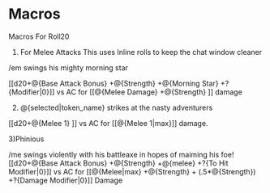 Macros
======

Macros For Roll20

1) For Melee Attacks This uses Inline rolls to keep the chat window cleaner

/em swings his mighty morning star

[[d20+@{Base Attack Bonus} +@{Strength} +@{Morning Star} +?{Modifier|0}]] vs AC for [[@{Melee Damage} +@{Strength} ]] damage

2) @{selected|token_name} strikes at the nasty adventurers

[[d20+@{Melee 1}  ]] vs AC for [[@{Melee 1|max}]] damage.

3)Phinious

/me swings violently with his battleaxe in hopes of maiming his foe!
[[d20+@{Base Attack Bonus} +@{Strength} +@{melee}  +?{To Hit Modifier|0}]] vs AC for [[@{Melee|max} +@{Strength} + (.5*@{Strength})  +?{Damage Modifier|0}]] Damage
